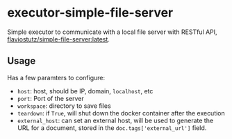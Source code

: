 # executor-simple-file-server

Simple executor to communicate with a local file server with RESTful API, [flaviostutz/simple-file-server:latest](https://hub.docker.com/r/flaviostutz/simple-file-server).

## Usage

Has a few paramters to configure:

- `host`: host, should be IP, domain, `localhost`, etc
- `port`: Port of the server
- `workspace`: directory to save files
- `teardown`: if `True`, will shut down the docker container after the execution
- `external_host`: can set an external host, will be used to generate the URL for a document, stored in the `doc.tags['external_url']` field.
